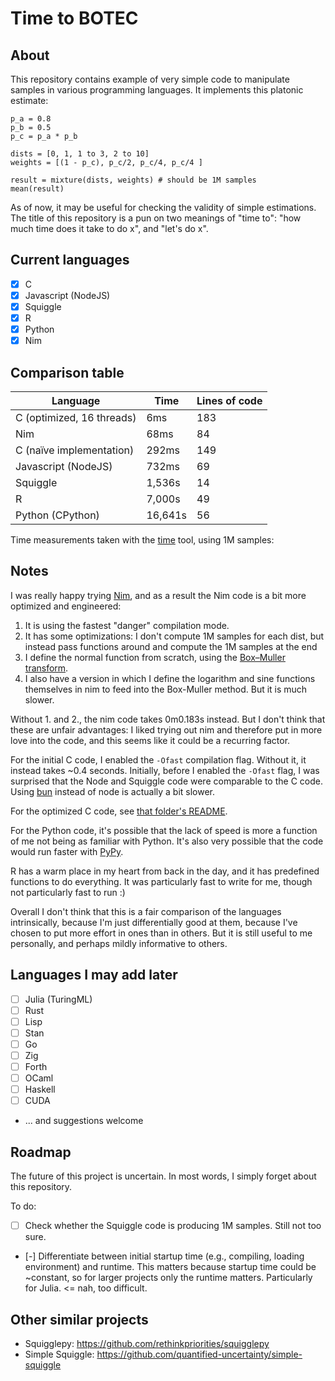 # Time to BOTEC

## About

This repository contains example of very simple code to manipulate samples in various programming languages. It implements this platonic estimate:

```
p_a = 0.8
p_b = 0.5
p_c = p_a * p_b

dists = [0, 1, 1 to 3, 2 to 10]
weights = [(1 - p_c), p_c/2, p_c/4, p_c/4 ]

result = mixture(dists, weights) # should be 1M samples
mean(result)
```

As of now, it may be useful for checking the validity of simple estimations. The title of this repository is a pun on two meanings of "time to": "how much time does it take to do x", and "let's do x".

## Current languages

- [x] C
- [x] Javascript (NodeJS)
- [x] Squiggle 
- [x] R
- [x] Python
- [x] Nim 

## Comparison table

| Language                    | Time      | Lines of code |
|-----------------------------|-----------|---------------|
| C (optimized, 16 threads)   | 6ms       | 183 |
| Nim                         | 68ms      | 84  |
| C (naïve implementation)    | 292ms     | 149 |
| Javascript (NodeJS)         | 732ms     | 69  |
| Squiggle                    | 1,536s    | 14  |
| R                           | 7,000s    | 49  |
| Python (CPython)            | 16,641s   | 56  |

Time measurements taken with the [time](https://man7.org/linux/man-pages/man1/time.1.html) tool, using 1M samples:

## Notes

I was really happy trying [Nim](https://nim-lang.org/), and as a result the Nim code is a bit more optimized and engineered:

1. It is using the fastest "danger" compilation mode.
2. It has some optimizations: I don't compute 1M samples for each dist, but instead pass functions around and compute the 1M samples at the end
3. I define the normal function from scratch, using the [Box–Muller transform](https://en.wikipedia.org/wiki/Box%E2%80%93Muller_transform#Basic_form).
4. I also have a version in which I define the logarithm and sine functions themselves in nim to feed into the Box-Muller method. But it is much slower.

Without 1. and 2., the nim code takes 0m0.183s instead. But I don't think that these are unfair advantages: I liked trying out nim and therefore put in more love into the code, and this seems like it could be a recurring factor.

For the initial C code, I enabled the `-Ofast` compilation flag. Without it, it instead takes ~0.4 seconds. Initially, before I enabled the `-Ofast` flag, I was surprised that the Node and Squiggle code were comparable to the C code. Using [bun](https://bun.sh/) instead of node is actually a bit slower.

For the optimized C code, see [that folder's README](./C-optimized/README.md).

For the Python code, it's possible that the lack of speed is more a function of me not being as familiar with Python. It's also very possible that the code would run faster with [PyPy](https://doc.pypy.org).

R has a warm place in my heart from back in the day, and it has predefined functions to do everything. It was particularly fast to write for me, though not particularly fast to run :)

Overall I don't think that this is a fair comparison of the languages intrinsically, because I'm just differentially good at them, because I've chosen to put more effort in ones than in others. But it is still useful to me personally, and perhaps mildly informative to others. 

## Languages I may add later

- [ ] Julia (TuringML) 
- [ ] Rust
- [ ] Lisp
- [ ] Stan
- [ ] Go 
- [ ] Zig
- [ ] Forth
- [ ] OCaml
- [ ] Haskell
- [ ] CUDA
- ... and suggestions welcome

## Roadmap

The future of this project is uncertain. In most words, I simply forget about this repository.

To do:
- [ ] Check whether the Squiggle code is producing 1M samples. Still not too sure.
- [-] Differentiate between initial startup time (e.g., compiling, loading environment) and runtime. This matters because startup time could be ~constant, so for larger projects only the runtime matters. Particularly for Julia. <= nah, too difficult.

## Other similar projects

- Squigglepy: <https://github.com/rethinkpriorities/squigglepy>
- Simple Squiggle: <https://github.com/quantified-uncertainty/simple-squiggle>
